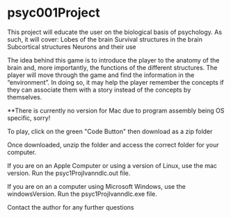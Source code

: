 # psyc001Project
This project will educate the user on the biological basis of psychology. As such, it will cover:
  Lobes of the brain
  Survival structures in the brain
  Subcortical structures
  Neurons and their use

The idea behind this game is to introduce the player to the anatomy of the brain and, more importantly, the functions of the different structures. The player will move through the game and find the information in the “environment”. In doing so, it may help the player remember the concepts if they can associate them with a story instead of the concepts by themselves. 


**There is currently no version for Mac due to program assembly being OS specific, sorry!

To play, click on the green "Code Button" then download as a zip folder

Once downloaded, unzip the folder and access the correct folder for your computer.

If you are on an Apple Computer or using a version of Linux, use the mac version. Run the psyc1ProjIvanndlc.out file.

If you are on an a computer using Microsoft Windows, use the windowsVersion. Run the psyc1ProjIvanndlc.exe file.

Contact the author for any further questions
